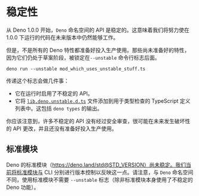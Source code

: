 # 稳定性

从 Deno 1.0.0 开始，`Deno` 命名空间的 API 是稳定的。这意味着我们将努力使在 1.0.0
下运行的代码在未来版本中仍然能够工作。

但是，不是所有的 Deno
特性都准备好投入生产使用。那些尚未准备好的特性，因为它们仍处于草案阶段，被锁定在`--unstable`
命令行标志后面。

```shell
deno run --unstable mod_which_uses_unstable_stuff.ts
```

传递这个标志会做几件事：

- 它在运行时启用了不稳定的 API。
- 它将
  [`lib.deno.unstable.d.ts`](https://doc.deno.land/https://raw.githubusercontent.com/denoland/deno/main/cli/tsc/dts/lib.deno.unstable.d.ts)
  文件添加到用于类型检查的 TypeScript 定义列表中。这包括 `deno types` 的输出。

你应该注意到，许多不稳定的 API 没有经过安全审查，很可能在未来发生破坏性的 API
更改，并且还没有准备好投入生产使用。

## 标准模块

Deno
的标准模块（https://deno.land/std@STD_VERSION）尚未稳定。我们当前将标准模块与
CLI 分别进行版本控制以反映这一点。请注意，与 `Deno`
命名空间不同，使用标准模块不需要 `--unstable`
标志（除非标准模块本身使用了不稳定的 Deno 功能）。
